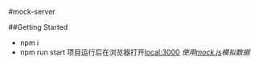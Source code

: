 #mock-server

##Getting Started
- npm i
- npm run start
项目运行后在浏览器打开[local:3000](local:3000)
*使用[mock.js](http://mockjs.com/)模拟数据*
